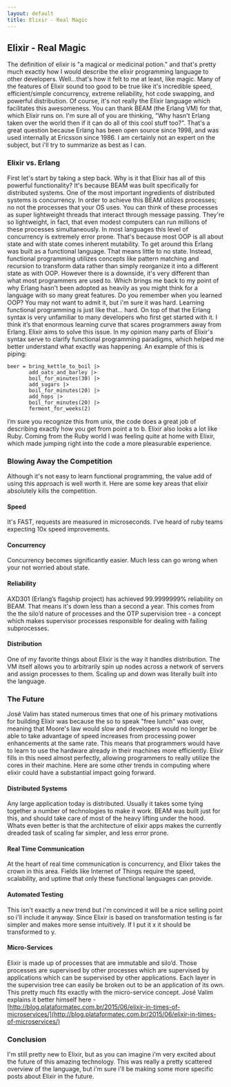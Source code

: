 ```yaml
---
layout: default
title: Elixir - Real Magic 
---
```

## Elixir - Real Magic
The definition of elixir is "a magical or medicinal potion." and that's pretty much exactly how I would describe the elixir programming language to other developers. Well...that's how it felt to me at least, like magic. Many of the features of Elixir sound too good to be true like it's incredible speed, efficient/simple concurrency, extreme reliability, hot code swapping, and powerful distribution. Of course, it's not really the Elixir language which facilitates this awesomeness. You can thank BEAM (the Erlang VM) for that, which Elixir runs on. I'm sure all of you are thinking, "Why hasn't Erlang taken over the world then if it can do all of this cool stuff too?". That's a great question because Erlang has been open source since 1998, and was used internally at Ericsson since 1986. I am certainly not an expert on the subject, but i'll try to summarize as best as I can. 

### Elixir vs. Erlang
First let's start by taking a step back. Why is it that Elixir has all of this powerful functionality? It's because BEAM was built specifically for distributed systems. One of the most important ingredients of distributed systems is concurrency. In order to achieve this BEAM utilizes processes; no not the processes that your OS uses. You can think of these processes as super lightweight threads that interact through message passing. They're so lightweight, in fact, that even modest computers can run millions of these processes simultaneously. In most languages this level of concurrency is extremely error prone. That's because most OOP is all about state and with state comes inherent mutability. To get around this Erlang was built as a functional language. That means little to no state. Instead, functional programming utilizes concepts like pattern matching and recursion to transform data rather than simply reorganize it into a different state as with OOP. However there is a downside, it's very different than what most programmers are used to.  Which brings me back to my point of why Erlang hasn't been adopted as heavily as you might think for a language with so many great features. Do you remember when you learned OOP? You may not want to admit it, but i'm sure it was hard. Learning functional programming is just like that… hard. On top of that the Erlang syntax is very unfamiliar to many developers who first get started with it. I think it’s that enormous learning curve that scares programmers away from Erlang. Elixir aims to solve this issue. In my opinion many parts of Elixir's syntax serve to clarify functional programming paradigms, which helped me better understand what exactly was happening. An example of this is piping:

```
beer = bring_kettle_to_boil |> 
       add_oats_and_barley |>
       boil_for_minutes(30) |>
       add_sugars |> 
       boil_for_minutes(20) |>
       add_hops |>
       boil_for_minutes(20) |>
       ferment_for_weeks(2)

```

I’m sure you recognize this from unix, the code does a great job of describing exactly how you get from point a to b. Elixir also looks a lot like Ruby. Coming from the Ruby world I was feeling quite at home with Elixir, which made jumping right into the code a more pleasurable experience.

### Blowing Away the Competition
Although it's not easy to learn functional programming, the value add of using this approach is well worth it. Here are some key areas that elixir absolutely kills the competition. 

#### Speed 
It's FAST, requests are measured in microseconds. I've heard of ruby teams expecting 10x speed improvements.

#### Concurrency
Concurrency becomes significantly easier. Much less can go wrong when your not worried about state.

#### Reliability
AXD301 (Erlang’s flagship project) has achieved 99.9999999% reliability on BEAM. That means it's down less than a second a year. This comes from the the silo’d nature of processes and the OTP supervision tree - a concept which makes supervisor processes responsible for dealing with failing subprocesses.

#### Distribution
One of my favorite things about Elixir is the way it handles distribution. The VM itself allows you to arbitrarily spin up nodes across a network of servers and assign processes to them. Scaling up and down was literally built into the language.

### The Future

José Valim has stated numerous times that one of his primary motivations for building Elixir was because the so to speak "free lunch" was over, meaning that Moore's law would slow and developers would no longer be able to take advantage of speed increases from processing power enhancements at the same rate. This means that programmers would have to learn to use the hardware already in their machines more efficiently. Elixir fills in this need almost perfectly, allowing programmers to really utilize the cores in their machine. Here are some other trends in computing where elixir could have a substantial impact going forward.

#### Distributed Systems
Any large application today is distributed. Usually it takes some tying together a number of technologies to make it work. BEAM was built just for this, and should take care of most of the heavy lifting under the hood. Whats even better is that the architecture of elixir apps makes the currently dreaded task of scaling far simpler, and less error prone.

#### Real Time Communication
At the heart of real time communication is concurrency, and Elixir takes the crown in this area. Fields like Internet of Things require the speed, scalability, and uptime that only these functional languages can provide.

#### Automated Testing
This isn't exactly a new trend but i'm convinced it will be a nice selling point so i'll include it anyway. Since Elixir is based on transformation testing is far simpler and makes more sense intuitively. If I put it x it should be transformed to y.

#### Micro-Services
Elixir is made up of processes that are immutable and silo’d. Those processes are supervised by other processes which are supervised by applications which can be supervised by other applications. Each layer in the supervision tree can easily be broken out to be an application of its own. This pretty much fits exactly with the micro-service concept. José Valim explains it better himself here - [http://blog.plataformatec.com.br/2015/06/elixir-in-times-of-microservices/](http://blog.plataformatec.com.br/2015/06/elixir-in-times-of-microservices/)

### Conclusion
I'm still pretty new to Elixir, but as you can imagine i'm very excited about the future of this amazing technology. This was really a pretty scattered overview of the language, but i'm sure i'll be making some more specific posts about Elixir in the future. 